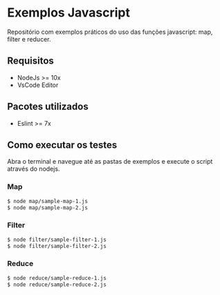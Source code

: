 # Exemplos Javascript

Repositório com exemplos práticos do uso das funções javascript: map, filter e reducer.

## Requisitos

- NodeJs >= 10x
- VsCode Editor

## Pacotes utilizados

- Eslint >= 7x

## Como executar os testes

Abra o terminal e navegue até as pastas de exemplos e execute o script através do nodejs.

### Map

```bash
$ node map/sample-map-1.js
$ node map/sample-map-2.js
```

### Filter

```bash
$ node filter/sample-filter-1.js
$ node filter/sample-filter-2.js
```

### Reduce

```bash
$ node reduce/sample-reduce-1.js
$ node reduce/sample-reduce-2.js
```
